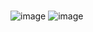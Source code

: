 #   
![image](https://github.com/Sakuner/Zad1_rabbitMQ/assets/63198174/f21028ce-5df6-4dbf-8b0a-41a83789b70c)
![image](https://github.com/Sakuner/Zad1_rabbitMQ/assets/63198174/f577b62e-3ae3-4f6f-bd4f-77b8f5774350)

